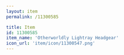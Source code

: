 ```yaml
---
layout: item
permalink: /11300585

title: Item
id: 11300585
item_name: 'Otherworldly Lightray Headgear'
icon_url: 'item/icon/11300547.png'
---
```

